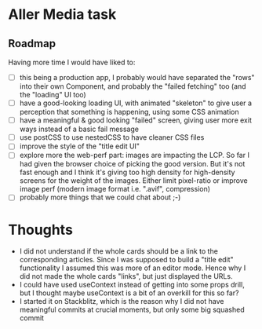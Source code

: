 # Aller Media task

## Roadmap

Having more time I would have liked to:

- [ ] this being a production app, I probably would have separated the "rows" into their own Component, and probably the "failed fetching" too (and the "loading" UI too)
- [ ] have a good-looking loading UI, with animated "skeleton" to give user a perception that something is happening, using some CSS animation
- [ ] have a meaningful & good looking "failed" screen, giving user more exit ways instead of a basic fail message
- [ ] use postCSS to use nestedCSS to have cleaner CSS files
- [ ] improve the style of the "title edit UI"
- [ ] explore more the web-perf part: images are impacting the LCP. So far I had given the browser choice of picking the good version. But it's not fast enough and I think it's giving too high density for high-density screens for the weight of the images. Either limit pixel-ratio or improve image perf (modern image format i.e. ".avif", compression)
- [ ] probably more things that we could chat about ;-)

# Thoughts

- I did not understand if the whole cards should be a link to the corresponding articles. Since I was supposed to build a "title edit" functionality I assumed this was more of an editor mode. Hence why I did not made the whole cards "links", but just displayed the URLs.
- I could have used useContext instead of getting into some props drill, but I thought maybe useContext is a bit of an overkill for this so far?
- I started it on Stackblitz, which is the reason why I did not have meaningful commits at crucial moments, but only some big squashed commit
